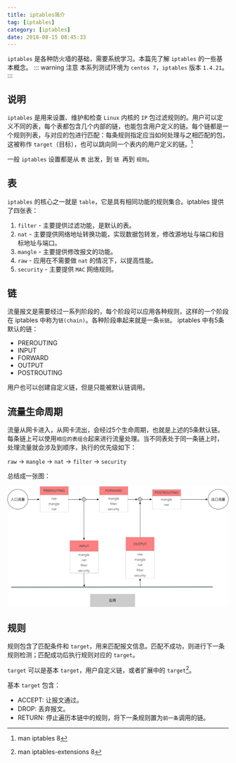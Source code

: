 ```yaml
---
title: iptables简介
tag: [iptables]
category: [iptables]
date: 2018-08-15 08:45:33
---
```


`iptables` 是各种防火墙的基础，需要系统学习。本篇先了解 `iptables` 的一些基本概念。
::: warning 注意
本系列测试环境为 `centos 7`，`iptables` 版本 `1.4.21`。
:::
<!-- more -->

## 说明
`iptables` 是用来设置、维护和检查 `Linux` 内核的 `IP` 包过滤规则的。用户可以定义不同的表，每个表都包含几个内部的链，也能包含用户定义的链。每个链都是一个规则列表，与对应的包进行匹配：每条规则指定应当如何处理与之相匹配的包，这被称作 `target`（目标），也可以跳向同一个表内的用户定义的链。[^1]
[^1]: man iptables 8

一般 `iptables` 设置都是从 `表` 出发，到 `链 `再到 `规则`。

## 表
`iptables` 的核心之一就是 `table`，它是具有相同功能的规则集合。iptables 提供了四张表：
1. `filter` - 主要提供过滤功能，是默认的表。
2. `nat` - 主要提供网络地址转换功能，实现数据包转发，修改源地址与端口和目标地址与端口。
3. `mangle` - 主要提供修改报文的功能。
4. `raw` - 应用在不需要做 `nat` 的情况下，以提高性能。
5. `security` - 主要提供 `MAC` 网络规则。

## 链
流量报文是需要经过一系列阶段的，每个阶段可以应用各种规则，这样的一个阶段在 iptables 中称为`链(chain)`。各种阶段串起来就是一条`长链`。 iptables 中有5条默认的链：
- PREROUTING
- INPUT
- FORWARD
- OUTPUT
- POSTROUTING

用户也可以创建自定义链，但是只能被默认链调用。

## 流量生命周期
流量从网卡进入，从网卡流出，会经过5个生命周期，也就是上述的5条默认链。每条链上可以使用`相应的表组合`起来进行流量处理。当不同表处于同一条链上时，处理流量就会涉及到顺序，执行的优先级如下：

`raw` -> `mangle` -> `nat` -> `filter` -> `security`

总结成一张图：

![流量生命周期](/iptables/lifecycle.jpg)

## 规则
规则包含了匹配条件和 `target`，用来匹配报文信息。匹配不成功，则进行下一条规则检测；匹配成功后执行规则对应的 `target`。

`target` 可以是基本 `target`，用户自定义链，或者扩展中的 `target`[^2]。

基本 `target` 包含：
- ACCEPT: 让报文通过。
- DROP: 丢弃报文。
- RETURN: 停止遍历本链中的规则，将下一条规则置为`前一条`调用的链。

[^2]: man iptables-extensions 8


